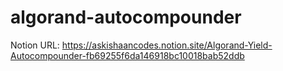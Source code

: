 # algorand-autocompounder
Notion URL: https://askishaancodes.notion.site/Algorand-Yield-Autocompounder-fb69255f6da146918bc10018bab52ddb
